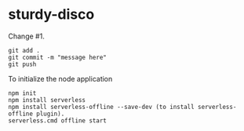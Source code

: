 # sturdy-disco
Change #1. 

```
git add .
git commit -m "message here"
git push
```

To initialize the node application
```
npm init
npm install serverless
npm install serverless-offline --save-dev (to install serverless-offline plugin).
serverless.cmd offline start
```